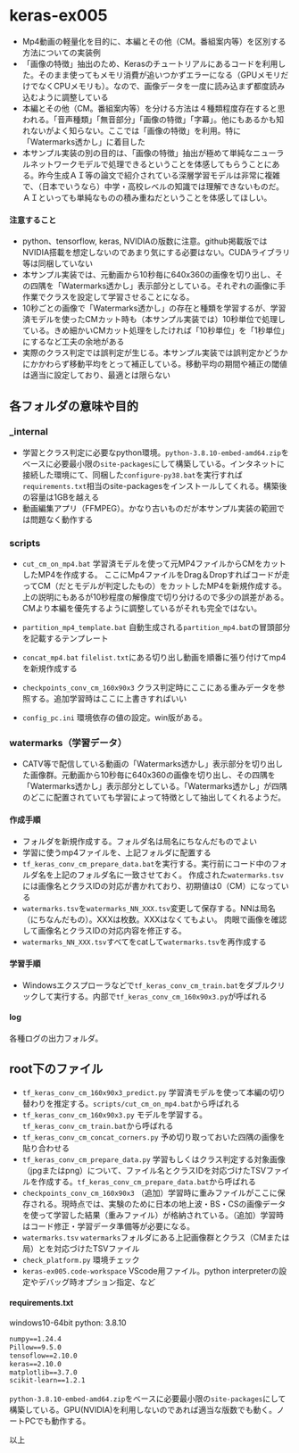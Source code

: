 # keras-ex005
* Mp4動画の軽量化を目的に、本編とその他（CM。番組案内等）を区別する方法についての実装例
* 「画像の特徴」抽出のため、Kerasのチュートリアルにあるコードを利用した。そのまま使ってもメモリ消費が追いつかずエラーになる（GPUメモリだけでなくCPUメモリも）。なので、画像データを一度に読み込まず都度読み込むように調整している
* 本編とその他（CM。番組案内等）を分ける方法は４種類程度存在すると思われる。「音声種類」「無音部分」「画像の特徴」「字幕」。他にもあるかも知れないがよく知らない。ここでは「画像の特徴」を利用。特に「Watermarks透かし」に着目した
* 本サンプル実装の別の目的は、「画像の特徴」抽出が極めて単純なニューラルネットワークモデルで処理できるということを体感してもらうことにある。昨今生成ＡＩ等の論文で紹介されている深層学習モデルは非常に複雑で、（日本でいうなら）中学・高校レベルの知識では理解できないものだ。ＡＩといっても単純なものの積み重ねだということを体感してほしい。

#### 注意すること

* python、tensorflow, keras, NVIDIAの版数に注意。github掲載版ではNVIDIA搭載を想定しないのであまり気にする必要はない。CUDAライブラリ等は同梱していない
* 本サンプル実装では、元動画から10秒毎に640x360の画像を切り出し、その四隅を「Watermarks透かし」表示部分としている。それぞれの画像に手作業でクラスを設定して学習させることになる。
* 10秒ごとの画像で「Watermarks透かし」の存在と種類を学習するが、学習済モデルを使ったCMカット時も（本サンプル実装では）10秒単位で処理している。きめ細かいCMカット処理をしたければ「10秒単位」を「1秒単位」にするなど工夫の余地がある
* 実際のクラス判定では誤判定が生じる。本サンプル実装では誤判定かどうかにかかわらず移動平均をとって補正している。移動平均の期間や補正の閾値は適当に設定しており、最適とは限らない

## 各フォルダの意味や目的
### _internal
* 学習とクラス判定に必要なpython環境。`python-3.8.10-embed-amd64.zip`をベースに必要最小限の`site-packages`にして構築している。インタネットに接続した環境にて、同梱した`configure-py38.bat`を実行すれば`requirements.txt`相当のsite-packagesをインストールしてくれる。構築後の容量は1GBを越える
* 動画編集アプリ（FFMPEG）。かなり古いものだが本サンプル実装の範囲では問題なく動作する

### scripts

* `cut_cm_on_mp4.bat`
学習済モデルを使って元MP4ファイルからCMをカットしたMP4を作成する。
ここにMp4ファイルをDrag＆Dropすればコードが走ってCM（だとモデルが判定したもの）をカットしたMP4を新規作成する。上の説明にもあるが10秒程度の解像度で切り分けるので多少の誤差がある。CMより本編を優先するように調整しているがそれも完全ではない。

* `partition_mp4_template.bat`
自動生成される`partition_mp4.bat`の冒頭部分を記載するテンプレート

* `concat_mp4.bat`
`filelist.txt`にある切り出し動画を順番に張り付けてmp4を新規作成する

* `checkpoints_conv_cm_160x90x3`
クラス判定時にここにある重みデータを参照する。追加学習時はここに上書きすればいい

* `config_pc.ini`
環境依存の値の設定。win版がある。


### watermarks（学習データ）

* CATV等で配信している動画の「Watermarks透かし」表示部分を切り出した画像群。元動画から10秒毎に640x360の画像を切り出し、その四隅を「Watermarks透かし」表示部分としている。「Watermarks透かし」が四隅のどこに配置されていても学習によって特徴として抽出してくれるようだ。

#### 作成手順
* フォルダを新規作成する。フォルダ名は局名にちなんだものでよい
* 学習に使うmp4ファイルを、上記フォルダに配置する
* `tf_keras_conv_cm_prepare_data.bat`を実行する。実行前にコード中のフォルダ名を上記のフォルダ名に一致させておく。
作成された`watermarks.tsv`には画像名とクラスIDの対応が書かれており、初期値は0（CM）になっている
* `watermarks.tsv`を`watermarks_NN_XXX.tsv`変更して保存する。NNは局名（にちなんだもの）。XXXは枚数。XXXはなくてもよい。
肉眼で画像を確認して画像名とクラスIDの対応内容を修正する。
* `watermarks_NN_XXX.tsv`すべてをcatして`watermarks.tsv`を再作成する

#### 学習手順
* Windowsエクスプローラなどで`tf_keras_conv_cm_train.bat`をダブルクリックして実行する。内部で`tf_keras_conv_cm_160x90x3.py`が呼ばれる

#### log
各種ログの出力フォルダ。

## root下のファイル

* `tf_keras_conv_cm_160x90x3_predict.py`
学習済モデルを使って本編の切り替わりを推定する。`scripts/cut_cm_on_mp4.bat`から呼ばれる
* `tf_keras_conv_cm_160x90x3.py`
モデルを学習する。`tf_keras_conv_cm_train.bat`から呼ばれる
* `tf_keras_conv_cm_concat_corners.py`
予め切り取っておいた四隅の画像を貼り合わせる
* `tf_keras_conv_cm_prepare_data.py`
学習もしくはクラス判定する対象画像（jpgまたはpng）について、ファイル名とクラスIDを対応づけたTSVファイルを作成する。`tf_keras_conv_cm_prepare_data.bat`から呼ばれる
* `checkpoints_conv_cm_160x90x3`
（追加）学習時に重みファイルがここに保存される。現時点では、実験のために日本の地上波・BS・CSの画像データを使って学習した結果（重みファイル）が格納されている。（追加）学習時はコード修正・学習データ準備等が必要になる。
* `watermarks.tsv`
`watermarks`フォルダにある上記画像群とクラス（CMまたは局）とを対応づけたTSVファイル
* `check_platform.py`
環境チェック
* `keras-ex005.code-workspace`
VScode用ファイル。python interpreterの設定やデバッグ時オプション指定、など

#### requirements.txt

windows10-64bit
python: 3.8.10

```reuirements.txt
numpy==1.24.4
Pillow==9.5.0
tensoflow==2.10.0
keras==2.10.0
matplotlib==3.7.0
scikit-learn==1.2.1
```
`python-3.8.10-embed-amd64.zip`をベースに必要最小限の`site-packages`にして構築している。GPU(NVIDIA)を利用しないのであれば適当な版数でも動く。ノートPCでも動作する。


以上